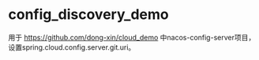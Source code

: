 # config_discovery_demo


用于 https://github.com/dong-xin/cloud_demo 中nacos-config-server项目，设置spring.cloud.config.server.git.uri。
